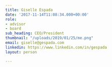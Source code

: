 ```yaml
---
title: Giselle Espada
date: '2017-11-14T11:08:34.000+00:00'
role:
- advisor
- board
sub_heading: CEO/President
thumbnail: "/uploads/2019/01/25/me.png"
email: giselle@gespada.com
linkedin: https://www.linkedin.com/in/gespada
layout: person

---
```

